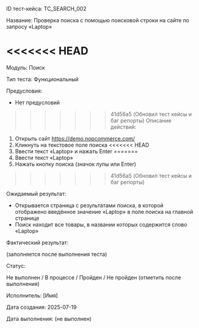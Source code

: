 ID тест-кейса: TC_SEARCH_002

Название: Проверка поиска с помощью поисковой строки на сайте по запросу «Laptop»

<<<<<<< HEAD
=======
Модуль: Поиск

Тип теста: Функциональный

Предусловия:
- Нет предусловий

>>>>>>> 41d56a5 (Обновил тест кейсы и баг репорты)
Описание действий:

1. Открыть сайт https://demo.nopcommerce.com/
2. Кликнуть на текстовое поле поиска
<<<<<<< HEAD
3. Ввести текст «Laptop» и нажать Enter
=======
3. Ввести текст «Laptop»
4. Нажать кнопку поиска (значок лупы или Enter)
>>>>>>> 41d56a5 (Обновил тест кейсы и баг репорты)

Ожидаемый результат:

- Открывается страница с результатами поиска, в которой отображено введённое значение «Laptop» в поле поиска на главной странице
- Поиск находит все товары, в названии которых содержится слово «Laptop»

Фактический результат:

(заполняется после выполнения теста)

Статус:

Не выполнен / В процессе / Пройден / Не пройден (отметить после выполнения)

Исполнитель: [Имя]

Дата создания: 2025-07-19

Дата выполнения: (не выполнен)